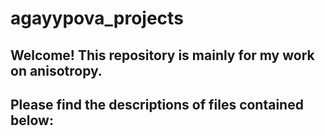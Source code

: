 # agayypova_projects
## Welcome! This repository is mainly for my work on anisotropy. 

## Please find the descriptions of files contained below:

